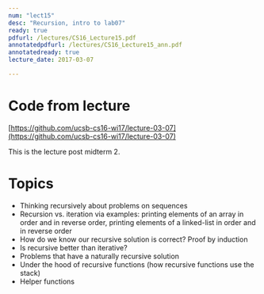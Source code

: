 ```yaml
---
num: "lect15"
desc: "Recursion, intro to lab07"
ready: true
pdfurl: /lectures/CS16_Lecture15.pdf
annotatedpdfurl: /lectures/CS16_Lecture15_ann.pdf 
annotatedready: true
lecture_date: 2017-03-07 

---
```

# Code from lecture
[https://github.com/ucsb-cs16-wi17/lecture-03-07](https://github.com/ucsb-cs16-wi17/lecture-03-07)

This is the lecture post midterm 2.

# Topics
* Thinking recursively about problems on sequences
* Recursion vs. iteration via examples: printing elements of an array in order and in reverse order, printing elements of a linked-list in order and in reverse order
* How do we know our recursive solution is correct? Proof by induction
* Is recursive better than iterative?
* Problems that have a naturally recursive solution
* Under the hood of recursive functions (how recursive functions use the stack)
* Helper functions
